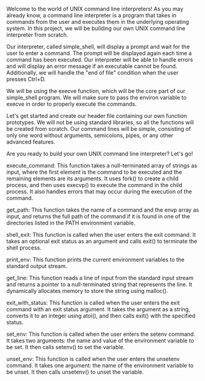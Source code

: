 Welcome to the world of UNIX command line interpreters! As you may already know, a command line interpreter is a program that takes in commands from the user and executes them in the underlying operating system. In this project, we will be building our own UNIX command line interpreter from scratch.

Our interpreter, called simple_shell, will display a prompt and wait for the user to enter a command. The prompt will be displayed again each time a command has been executed. Our interpreter will be able to handle errors and will display an error message if an executable cannot be found. Additionally, we will handle the "end of file" condition when the user presses Ctrl+D.

We will be using the execve function, which will be the core part of our simple_shell program. We will make sure to pass the environ variable to execve in order to properly execute the commands.

Let's get started and create our header file containing our own function prototypes. We will not be using standard libraries, so all the functions will be created from scratch. Our command lines will be simple, consisting of only one word without arguments, semicolons, pipes, or any other advanced features.

Are you ready to build your own UNIX command line interpreter? Let's go!

execute_command: This function takes a null-terminated array of strings as input, where the first element is the command to be executed and the remaining elements are its arguments. It uses fork() to create a child process, and then uses execvp() to execute the command in the child process. It also handles errors that may occur during the execution of the command.

get_path: This function takes the name of a command and the envp array as input, and returns the full path of the command if it is found in one of the directories listed in the PATH environment variable.

shell_exit: This function is called when the user enters the exit command. It takes an optional exit status as an argument and calls exit() to terminate the shell process.

print_env: This function prints the current environment variables to the standard output stream.

get_line: This function reads a line of input from the standard input stream and returns a pointer to a null-terminated string that represents the line. It dynamically allocates memory to store the string using malloc().

exit_with_status: This function is called when the user enters the exit command with an exit status argument. It takes the argument as a string, converts it to an integer using atoi(), and then calls exit() with the specified status.

set_env: This function is called when the user enters the setenv command. It takes two arguments: the name and value of the environment variable to be set. It then calls setenv() to set the variable.

unset_env: This function is called when the user enters the unsetenv command. It takes one argument: the name of the environment variable to be unset. It then calls unsetenv() to unset the variable.
